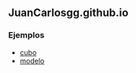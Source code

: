 ## JuanCarlosgg.github.io

### Ejemplos

+ [cubo](https://juancarlosgg.github.io/cubo.html) 
+ [modelo](https://juancarlosgg.github.io/modelo.html)
